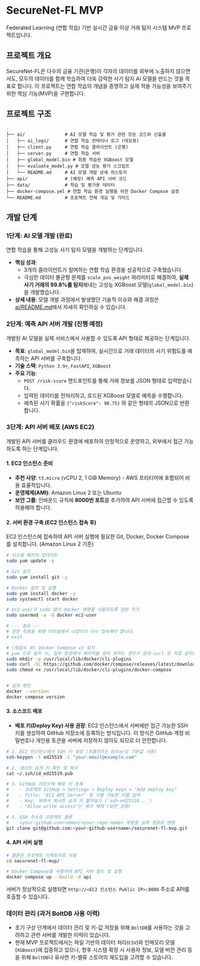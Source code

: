 # SecureNet-FL MVP

Federated Learning (연합 학습) 기반 실시간 금융 이상 거래 탐지 시스템 MVP 프로젝트입니다.

## 프로젝트 개요

SecureNet-FL은 다수의 금융 기관(은행)이 각자의 데이터를 외부에 노출하지 않으면서도, 모두의 데이터를 함께 학습하여 더욱 강력한 사기 탐지 AI 모델을 만드는 것을 목표로 합니다. 이 프로젝트는 연합 학습의 개념을 증명하고 실제 적용 가능성을 보여주기 위한 핵심 기능(MVP)을 구현합니다.

## 프로젝트 구조

```
.
├── ai/               # AI 모델 학습 및 평가 관련 모든 코드와 산출물
│   ├── ai_logs/      # 연합 학습 컨테이너 로그 (데모용)
│   ├── client.py     # 연합 학습 클라이언트 (은행)
│   ├── server.py     # 연합 학습 서버
│   ├── global_model.bin # 최종 학습된 XGBoost 모델
│   ├── evaluate_model.py # 모델 성능 평가 스크립트
│   └── README.md     # AI 모델 개발 상세 히스토리
├── api/              # (예정) 예측 API 서버 코드
├── data/             # 학습 및 평가용 데이터
├── docker-compose.yml # 연합 학습 환경 실행을 위한 Docker Compose 설정
└── README.md         # 프로젝트 전체 개요 및 가이드
```

## 개발 단계

### 1단계: AI 모델 개발 (완료)

연합 학습을 통해 고성능 사기 탐지 모델을 개발하는 단계입니다.

- **핵심 성과**:
  - 3개의 클라이언트가 참여하는 연합 학습 환경을 성공적으로 구축했습니다.
  - 극심한 데이터 불균형 문제를 `scale_pos_weight` 파라미터로 해결하여, **실제 사기 거래의 99.8%를 탐지**해내는 고성능 XGBoost 모델(`global_model.bin`)을 개발했습니다.
- **상세 내용**: 모델 개발 과정에서 발생했던 기술적 이슈와 해결 과정은 [ai/README.md](ai/README.md)에서 자세히 확인하실 수 있습니다.

### 2단계: 예측 API 서버 개발 (진행 예정)

개발된 AI 모델을 실제 서비스에서 사용할 수 있도록 API 형태로 제공하는 단계입니다.

- **목표**: `global_model.bin`을 탑재하여, 실시간으로 거래 데이터의 사기 위험도를 예측하는 API 서버를 구축합니다.
- **기술 스택**: `Python 3.9+`, `FastAPI`, `XGBoost`
- **주요 기능**:
  - `POST /risk-score` 엔드포인트를 통해 거래 정보를 JSON 형태로 입력받습니다.
  - 입력된 데이터를 전처리하고, 로드된 XGBoost 모델로 예측을 수행합니다.
  - 예측된 사기 확률을 `{"riskScore": 98.75}` 와 같은 형태의 JSON으로 반환합니다.

### 3단계: API 서버 배포 (AWS EC2)

개발된 API 서버를 클라우드 환경에 배포하여 안정적으로 운영하고, 외부에서 접근 가능하도록 하는 단계입니다.

#### 1. EC2 인스턴스 준비

- **추천 사양**: `t3.micro` (vCPU 2, 1 GiB Memory) - AWS 프리티어에 포함되어 비용 효율적입니다.
- **운영체제(AMI)**: Amazon Linux 2 또는 Ubuntu
- **보안 그룹**: 인바운드 규칙에 **8000번 포트**를 추가하여 API 서버에 접근할 수 있도록 허용해야 합니다.

#### 2. 서버 환경 구축 (EC2 인스턴스 접속 후)

EC2 인스턴스에 접속하여 API 서버 실행에 필요한 Git, Docker, Docker Compose를 설치합니다. (Amazon Linux 2 기준)

```bash
# 시스템 패키지 업데이트
sudo yum update -y

# Git 설치
sudo yum install git -y

# Docker 설치 및 실행
sudo yum install docker -y
sudo systemctl start docker

# ec2-user가 sudo 없이 docker 명령을 사용하도록 권한 추가
sudo usermod -a -G docker ec2-user

# --- 중요 ---
# 권한 적용을 위해 터미널에서 나갔다가 다시 접속해야 합니다.
# exit

# (재접속 후) Docker Compose v2 설치
# yum 으로 설치 시, 일부 환경에서 패키지를 찾지 못하는 경우가 있어 curl 로 직접 설치합니다.
sudo mkdir -p /usr/local/lib/docker/cli-plugins
sudo curl -SL https://github.com/docker/compose/releases/latest/download/docker-compose-linux-x86_64 -o /usr/local/lib/docker/cli-plugins/docker-compose
sudo chmod +x /usr/local/lib/docker/cli-plugins/docker-compose


# 설치 확인
docker --version
docker compose version
```

#### 3. 소스코드 배포

- **배포 키(Deploy Key) 사용 권장**: EC2 인스턴스에서 서버에만 접근 가능한 SSH 키를 생성하여 GitHub 저장소에 등록하는 방식입니다. 이 방식은 GitHub 계정 비밀번호나 개인용 토큰을 서버에 저장하지 않아도 되므로 더 안전합니다.

```bash
# 1. EC2 인스턴스에서 SSH 키 생성 (프롬프트는 Enter로 기본값 사용)
ssh-keygen -t ed25519 -C "your-email@example.com"

# 2. 생성된 공개 키 확인 및 복사
cat ~/.ssh/id_ed25519.pub

# 3. GitHub 저장소에 배포 키 등록
#    - 프로젝트 GitHub > Settings > Deploy keys > "Add deploy key"
#    - Title: "EC2 API Server" 등 식별 가능한 이름 입력
#    - Key: 위에서 복사한 공개 키 붙여넣기 (`ssh-ed25519...`)
#    - "Allow write access"는 체크 해제 (보안 강화)

# 4. SSH 주소로 프로젝트 클론
#    <your-github-username>/<your-repo-name> 부분을 실제 정보로 변경
git clone git@github.com:<your-github-username>/securenet-fl-mvp.git
```

#### 4. API 서버 실행

```bash
# 클론된 프로젝트 디렉토리로 이동
cd securenet-fl-mvp/

# Docker Compose를 사용하여 API 서버 빌드 및 실행
docker compose up --build -d api
```

서버가 정상적으로 실행되면 `http://<EC2 인스턴스 Public IP>:8000` 주소로 API를 호출할 수 있습니다.

### 데이터 관리 (과거 BoltDB 사용 이력)

- 초기 구상 단계에서 데이터 관리 및 키-값 저장을 위해 `BoltDB`를 사용하는 것을 고려하고 관련 서버를 개발한 이력이 있습니다.
- 현재 MVP 프로젝트에서는 파일 기반의 데이터 처리(`CSV`)와 인메모리 모델(`XGBoost`)에 집중하고 있으나, 향후 시스템 확장 시 사용자 정보, 모델 버전 관리 등을 위해 `BoltDB`나 유사한 키-밸류 스토어의 재도입을 고려할 수 있습니다. 
